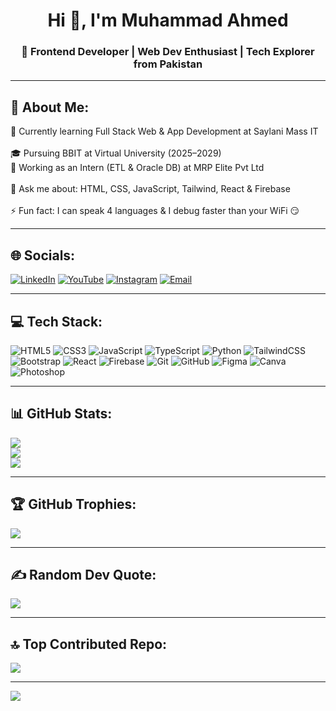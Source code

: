<h1 align="center">Hi 👋, I'm Muhammad Ahmed</h1>
<h3 align="center">🚀 Frontend Developer | Web Dev Enthusiast | Tech Explorer from Pakistan</h3>

---

## 💫 About Me:
🌱 Currently learning Full Stack Web & App Development at Saylani Mass IT<br>  
🎓 Pursuing BBIT at Virtual University (2025–2029)<br>
🧠 Working as an Intern (ETL & Oracle DB) at MRP Elite Pvt Ltd<br>  
💬 Ask me about: HTML, CSS, JavaScript, Tailwind, React & Firebase<br>  
⚡ Fun fact: I can speak 4 languages & I debug faster than your WiFi 😏

---

## 🌐 Socials:
[![LinkedIn](https://img.shields.io/badge/LinkedIn-%230077B5.svg?logo=linkedin&logoColor=white)](https://www.linkedin.com/in/muhammad-ahmed-1799a8332/)
[![YouTube](https://img.shields.io/badge/YouTube-%23FF0000.svg?logo=YouTube&logoColor=white)](https://www.youtube.com/@iamahmedddd)
[![Instagram](https://img.shields.io/badge/Instagram-%23E4405F.svg?logo=Instagram&logoColor=white)](https://www.instagram.com/mein.ahmed/)
[![Email](https://img.shields.io/badge/Email-D14836?logo=gmail&logoColor=white)](mailto:muhammadahmedyt@gmail.com)

---
## 💻 Tech Stack:
![HTML5](https://img.shields.io/badge/html5-%23E34F26.svg?style=for-the-badge&logo=html5&logoColor=white)
![CSS3](https://img.shields.io/badge/css3-%231572B6.svg?style=for-the-badge&logo=css3&logoColor=white)
![JavaScript](https://img.shields.io/badge/javascript-%23323330.svg?style=for-the-badge&logo=javascript&logoColor=%23F7DF1E)
![TypeScript](https://img.shields.io/badge/typescript-%23007ACC.svg?style=for-the-badge&logo=typescript&logoColor=white)
![Python](https://img.shields.io/badge/python-%2314354C.svg?style=for-the-badge&logo=python&logoColor=white)
![TailwindCSS](https://img.shields.io/badge/tailwindcss-%2338B2AC.svg?style=for-the-badge&logo=tailwind-css&logoColor=white)
![Bootstrap](https://img.shields.io/badge/bootstrap-%238511FA.svg?style=for-the-badge&logo=bootstrap&logoColor=white)
![React](https://img.shields.io/badge/react-%2361DAFB.svg?style=for-the-badge&logo=react&logoColor=black)
![Firebase](https://img.shields.io/badge/firebase-%23039BE5.svg?style=for-the-badge&logo=firebase)
![Git](https://img.shields.io/badge/git-%23F05033.svg?style=for-the-badge&logo=git&logoColor=white)
![GitHub](https://img.shields.io/badge/github-%23121011.svg?style=for-the-badge&logo=github&logoColor=white)
![Figma](https://img.shields.io/badge/figma-%23F24E1E.svg?style=for-the-badge&logo=figma&logoColor=white)
![Canva](https://img.shields.io/badge/Canva-%2300C4CC.svg?style=for-the-badge&logo=Canva&logoColor=white)
![Photoshop](https://img.shields.io/badge/adobe%20photoshop-%2331A8FF.svg?style=for-the-badge&logo=adobe%20photoshop&logoColor=white)

---

## 📊 GitHub Stats:
![](https://github-readme-stats.vercel.app/api?username=CodeWithAhmedd&theme=dark&hide_border=false&include_all_commits=true&count_private=true)<br/>
![](https://nirzak-streak-stats.vercel.app/?user=CodeWithAhmedd&theme=dark&hide_border=false)<br/>
![](https://github-readme-stats.vercel.app/api/top-langs/?username=CodeWithAhmedd&theme=dark&hide_border=false&include_all_commits=true&count_private=true&layout=compact)

---

## 🏆 GitHub Trophies:
![](https://github-profile-trophy.vercel.app/?username=CodeWithAhmedd&theme=radical&no-frame=true&no-bg=false&margin-w=4)

---

## ✍️ Random Dev Quote:
![](https://quotes-github-readme.vercel.app/api?type=horizontal&theme=radical)

---

## 🔝 Top Contributed Repo:
![](https://github-contributor-stats.vercel.app/api?username=CodeWithAhmedd&limit=5&theme=dark&combine_all_yearly_contributions=true)

---

[![](https://visitcount.itsvg.in/api?id=CodeWithAhmedd&icon=0&color=0)](https://visitcount.itsvg.in)

<!-- Profile crafted with love by ChatGPT 😎 -->
